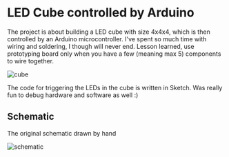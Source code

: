 # LED Cube controlled by Arduino

The project is about building a LED cube with size 4x4x4, which is then controlled by an Arduino microcontroller.
I've spent so much time with wiring and soldering, I though will never end.
Lesson learned, use prototyping board only when you have a few (meaning max 5) components to wire together.

![cube](https://raw.github.com/peregin/led-cube/master/docs/cube-with-motion.jpg "Cube 4x4x4")

The code for triggering the LEDs in the cube is written in Sketch. Was really fun to debug hardware and software as well :)

## Schematic
The original schematic drawn by hand

![schematic](https://raw.github.com/peregin/led-cube/master/docs/schematic-by-hand.jpg "Schematic")



